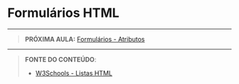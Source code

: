 # Formulários HTML





***

> **PRÓXIMA AULA:** [Formulários - Atributos](../10.2-formularios-atributos)

***


> **FONTE DO CONTEÚDO**:
>
> - [W3Schools - Listas HTML](https://www.w3schools.com/html/html_lists.asp)